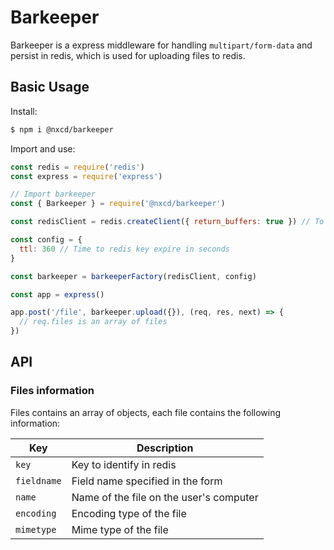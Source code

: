 # Barkeeper

Barkeeper is a express middleware for handling `multipart/form-data` and persist in redis, which is used for uploading files to redis.

## Basic Usage

Install:

```sh
$ npm i @nxcd/barkeeper
```

Import and use:

```js
const redis = require('redis')
const express = require('express')

// Import barkeeper
const { Barkeeper } = require('@nxcd/barkeeper')

const redisClient = redis.createClient({ return_buffers: true }) // To save

const config = {
  ttl: 360 // Time to redis key expire in seconds
}

const barkeeper = barkeeperFactory(redisClient, config)

const app = express()

app.post('/file', barkeeper.upload({}), (req, res, next) => {
  // req.files is an array of files
})
```

## API

### Files information
Files contains an array of objects, each file contains the following information:

| Key           | Description                             |
| ------------- |-----------------------------------------|
|`key`          | Key to identify in redis                |
|`fieldname`    | Field name specified in the form        |
|`name`         | Name of the file on the user's computer |
|`encoding`     | Encoding type of the file               |
|`mimetype`     | Mime type of the file                   |
